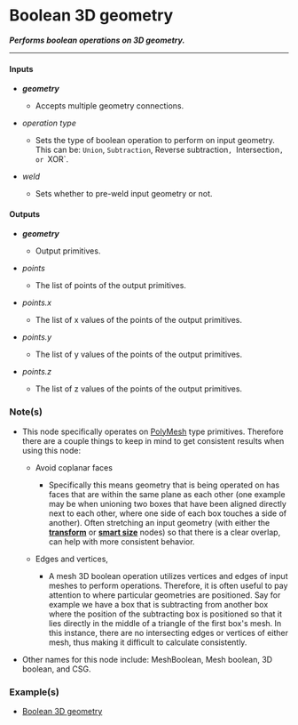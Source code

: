 # Boolean 3D geometry

**_Performs boolean operations on 3D geometry._**

---


#### Inputs

* **_geometry_**

  * Accepts multiple geometry connections.

* _operation type_

  * Sets the type of boolean operation to perform on input geometry. This can be: `Union`, `Subtraction`, Reverse subtraction`, `Intersection`, or `XOR`.

* _weld_

  * Sets whether to pre-weld input geometry or not.


#### Outputs

* **_geometry_**

  * Output primitives.

* _points_

  * The list of points of the output primitives.

* _points.x_

  * The list of x values of the points of the output primitives.

* _points.y_

  * The list of y values of the points of the output primitives.

* _points.z_

  * The list of z values of the points of the output primitives.


### Note(s)

* This node specifically operates on [PolyMesh](/concepts/GeneralConcepts/polyMesh.md) type primitives. Therefore there are a couple things to keep in mind to get consistent results when using this node:

  * Avoid coplanar faces

    * Specifically this means geometry that is being operated on has faces that are within the same plane as each other (one example may be when unioning two boxes that have been aligned directly next to each other, where one side of each box touches a side of another). Often stretching an input geometry (with either the [**transform**](/nodes/TransformPrimitives/documentation.md) or [**smart size**](/nodes/SmartSize/documentation.md) nodes) so that there is a clear overlap, can help with more consistent behavior.

  * Edges and vertices,

    * A mesh 3D boolean operation utilizes vertices and edges of input meshes to perform operations. Therefore, it is often useful to pay attention to where particular geometries are positioned. Say for example we have a box that is subtracting from another box where the position of the subtracting box is positioned so that it lies directly in the middle of a triangle of the first box's mesh. In this instance, there are no intersecting edges or vertices of either mesh, thus making it difficult to calculate consistently.

* Other names for this node include: MeshBoolean, Mesh boolean, 3D boolean, and CSG.


### Example(s)

* <a href="https://creator.trimble.com/graph?assetURI=whp:b289a76d-c470-4d84-bf40-85f14084622e&version=latest" target="_blank">Boolean 3D geometry</a>
